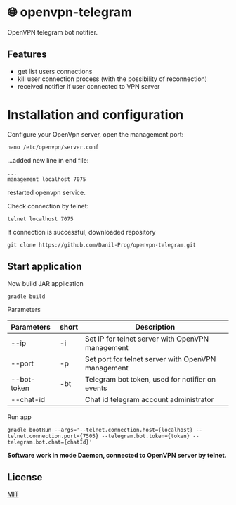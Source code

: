 # 🌐 openvpn-telegram

OpenVPN telegram bot notifier.

## Features

- get list users connections
- kill user connection process (with the possibility of reconnection)
- received notifier if user connected to VPN server

# Installation and configuration

Configure your OpenVpn server, open the management port:

```shell
nano /etc/openvpn/server.conf
```

...added new line in end file:

```text
...
management localhost 7075
```

restarted openvpn service.

Check connection by telnet:

```shell
telnet localhost 7075
```

If connection is successful, downloaded repository

```shell
git clone https://github.com/Danil-Prog/openvpn-telegram.git
```

## Start application

Now build JAR application

```shell
gradle build
```

Parameters

| Parameters  | short | Description                                        |
|:------------|-------|----------------------------------------------------|
| --ip        | -i    | Set IP for telnet server with OpenVPN management   |
| --port      | -p    | Set port for telnet server with OpenVPN management |
| --bot-token | -bt   | Telegram bot token, used for notifier on events    |
| --chat-id   |       | Chat id telegram account administrator             |

Run app

```shell
gradle bootRun --args='--telnet.connection.host={localhost} --telnet.connection.port={7505} --telegram.bot.token={token} --telegram.bot.chat={chatId}'
```

**Software work in mode Daemon, connected to OpenVPN server by telnet.**

## License

[MIT](https://choosealicense.com/licenses/mit/)
